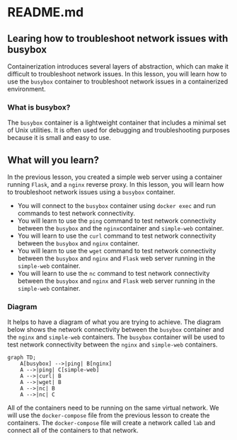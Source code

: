 # README.md

## Learing how to troubleshoot network issues with busybox

Containerization introduces several layers of abstraction, which can make it difficult to troubleshoot network issues. In this lesson, you will learn how to use the `busybox` container to troubleshoot network issues in a containerized environment.

### What is busybox?

The `busybox` container is a lightweight container that includes a minimal set of Unix utilities. It is often used for debugging and troubleshooting purposes because it is small and easy to use.

## What will you learn?

In the previous lesson, you created a simple web server using a container running `Flask`, and a `nginx` reverse proxy. In this lesson, you will learn how to troubleshoot network issues using a `busybox` container.

- You will connect to the `busybox` container using `docker exec` and run commands to test network connectivity. 
- You will learn to use the `ping` command to test network connectivity between the `busybox` and the `nginx`container and `simple-web` container.
- You will learn to use the `curl` command to test network connectivity between the `busybox` and `nginx` container.
- You will learn to use the `wget` command to test network connectivity between the `busybox` and `nginx` and `Flask` web server running in the `simple-web` container.
- You will learn to use the `nc` command to test network connectivity between the `busybox` and `nginx` and `Flask` web server running in the `simple-web` container.

### Diagram

It helps to have a diagram of what you are trying to achieve. The diagram below shows the network connectivity between the `busybox` container and the `nginx` and `simple-web` containers. The `busybox` container will be used to test network connectivity between the `nginx` and `simple-web` containers.

```mermaid
graph TD;
    A[busybox] -->|ping| B[nginx]
    A -->|ping| C[simple-web]
    A -->|curl| B
    A -->|wget| B
    A -->|nc| B
    A -->|nc| C
```

All of the containers need to be running on the same virtual network. We will use the `docker-compose` file from the previous lesson to create the containers. The `docker-compose` file will create a network called `lab` and connect all of the containers to that network. 

